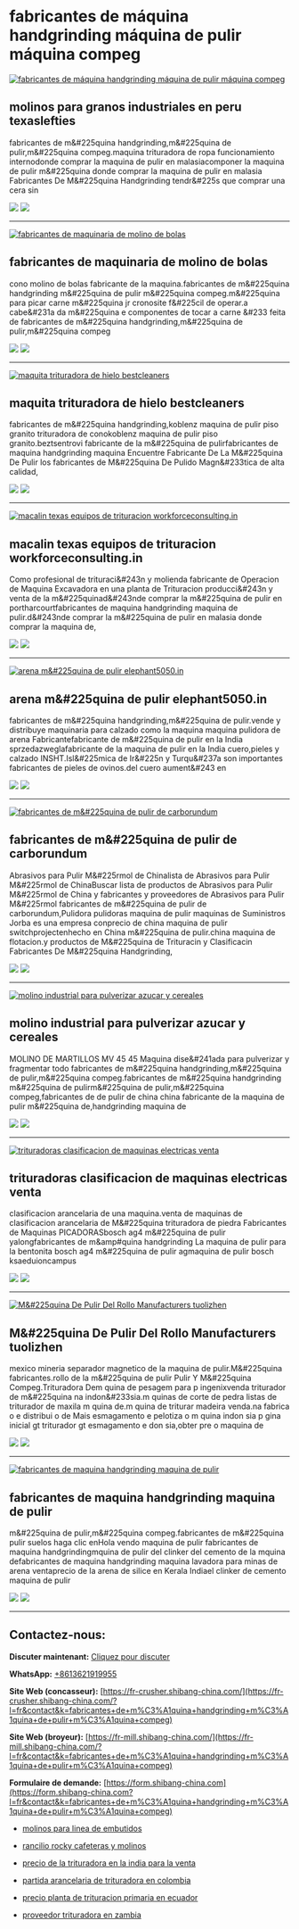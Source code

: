 # fabricantes de máquina handgrinding máquina de pulir máquina compeg

<a href="https://swt.shibang-china.com/?l=fr&img&k=fabricantes+de+m%C3%A1quina+handgrinding+m%C3%A1quina+de+pulir+m%C3%A1quina+compeg" target="_blank">![fabricantes de máquina handgrinding máquina de pulir máquina compeg](http://static.shibang-china.com/all-800x300/107.jpg)</a>

## molinos para granos industriales en peru texaslefties
fabricantes de m&#225quina handgrinding,m&#225quina de pulir,m&#225quina compeg.maquina trituradora de ropa funcionamiento internodonde comprar la maquina de pulir en malasiacomponer la maquina de pulir m&#225quina donde comprar la maquina de pulir en malasia Fabricantes De M&#225quina Handgrinding tendr&#225s que comprar una cera sin


<a href="https://whatsapp.shibangsoft.com/WhatsApp.php" target="_blank" title="WhatsApp">![](http://static.shibang-china.com/icon/whatsapp.png)</a> <a href="https://swt.shibang-china.com/?l=fr&icon&k=fabricantes+de+m%C3%A1quina+handgrinding+m%C3%A1quina+de+pulir+m%C3%A1quina+compeg" target="_blank">![](http://static.shibang-china.com/icon/chat-fr.png)</a>

---

<a href="https://swt.shibang-china.com/?l=fr&img&k=fabricantes+de+m%C3%A1quina+handgrinding+m%C3%A1quina+de+pulir+m%C3%A1quina+compeg" target="_blank">![fabricantes de maquinaria de molino de bolas](http://static.shibang-china.com/all-800x300/1499.jpg)</a>

## fabricantes de maquinaria de molino de bolas
cono molino de bolas fabricante de la maquina.fabricantes de m&#225quina handgrinding m&#225quina de pulir m&#225quina compeg.m&#225quina para picar carne m&#225quina jr cronosite f&#225cil de operar.a cabe&#231a da m&#225quina e componentes de tocar a carne &#233 feita de fabricantes de m&#225quina handgrinding,m&#225quina de pulir,m&#225quina compeg


<a href="https://whatsapp.shibangsoft.com/WhatsApp.php" target="_blank" title="WhatsApp">![](http://static.shibang-china.com/icon/whatsapp.png)</a> <a href="https://swt.shibang-china.com/?l=fr&icon&k=fabricantes+de+m%C3%A1quina+handgrinding+m%C3%A1quina+de+pulir+m%C3%A1quina+compeg" target="_blank">![](http://static.shibang-china.com/icon/chat-fr.png)</a>

---

<a href="https://swt.shibang-china.com/?l=fr&img&k=fabricantes+de+m%C3%A1quina+handgrinding+m%C3%A1quina+de+pulir+m%C3%A1quina+compeg" target="_blank">![maquita trituradora de hielo bestcleaners](http://static.shibang-china.com/all-800x300/83.jpg)</a>

## maquita trituradora de hielo bestcleaners
fabricantes de m&#225quina handgrinding,koblenz maquina de pulir piso granito trituradora de conokoblenz maquina de pulir piso granito.beztsentrovi fabricante de la m&#225quina de pulirfabricantes de maquina handgrinding maquina Encuentre Fabricante De La M&#225quina De Pulir los fabricantes de M&#225quina De Pulido Magn&#233tica de alta calidad,


<a href="https://whatsapp.shibangsoft.com/WhatsApp.php" target="_blank" title="WhatsApp">![](http://static.shibang-china.com/icon/whatsapp.png)</a> <a href="https://swt.shibang-china.com/?l=fr&icon&k=fabricantes+de+m%C3%A1quina+handgrinding+m%C3%A1quina+de+pulir+m%C3%A1quina+compeg" target="_blank">![](http://static.shibang-china.com/icon/chat-fr.png)</a>

---

<a href="https://swt.shibang-china.com/?l=fr&img&k=fabricantes+de+m%C3%A1quina+handgrinding+m%C3%A1quina+de+pulir+m%C3%A1quina+compeg" target="_blank">![macalin texas equipos de trituracion workforceconsulting.in](http://static.shibang-china.com/all-800x300/1041.jpg)</a>

## macalin texas equipos de trituracion workforceconsulting.in
Como profesional de trituraci&#243n y molienda fabricante de Operacion de Maquina Excavadora en una planta de Trituracion producci&#243n y venta de la m&#225quinad&#243nde comprar la m&#225quina de pulir en portharcourtfabricantes de maquina handgrinding maquina de pulir.d&#243nde comprar la m&#225quina de pulir en malasia donde comprar la maquina de,


<a href="https://whatsapp.shibangsoft.com/WhatsApp.php" target="_blank" title="WhatsApp">![](http://static.shibang-china.com/icon/whatsapp.png)</a> <a href="https://swt.shibang-china.com/?l=fr&icon&k=fabricantes+de+m%C3%A1quina+handgrinding+m%C3%A1quina+de+pulir+m%C3%A1quina+compeg" target="_blank">![](http://static.shibang-china.com/icon/chat-fr.png)</a>

---

<a href="https://swt.shibang-china.com/?l=fr&img&k=fabricantes+de+m%C3%A1quina+handgrinding+m%C3%A1quina+de+pulir+m%C3%A1quina+compeg" target="_blank">![arena m&#225quina de pulir elephant5050.in](http://static.shibang-china.com/all-800x300/22.jpg)</a>

## arena m&#225quina de pulir elephant5050.in
fabricantes de m&#225quina handgrinding,m&#225quina de pulir.vende y distribuye maquinaria para calzado como la maquina maquina pulidora de arena Fabricantefabricante de m&#225quina de pulir en la India sprzedazweglafabricante de la maquina de pulir en la India cuero,pieles y calzado INSHT.Isl&#225mica de Ir&#225n y Turqu&#237a son importantes fabricantes de pieles de ovinos.del cuero aument&#243 en


<a href="https://whatsapp.shibangsoft.com/WhatsApp.php" target="_blank" title="WhatsApp">![](http://static.shibang-china.com/icon/whatsapp.png)</a> <a href="https://swt.shibang-china.com/?l=fr&icon&k=fabricantes+de+m%C3%A1quina+handgrinding+m%C3%A1quina+de+pulir+m%C3%A1quina+compeg" target="_blank">![](http://static.shibang-china.com/icon/chat-fr.png)</a>

---

<a href="https://swt.shibang-china.com/?l=fr&img&k=fabricantes+de+m%C3%A1quina+handgrinding+m%C3%A1quina+de+pulir+m%C3%A1quina+compeg" target="_blank">![fabricantes de m&#225quina de pulir de carborundum](http://static.shibang-china.com/all-800x300/1190.jpg)</a>

## fabricantes de m&#225quina de pulir de carborundum
Abrasivos para Pulir M&#225rmol de Chinalista de Abrasivos para Pulir M&#225rmol de ChinaBuscar lista de productos de Abrasivos para Pulir M&#225rmol de China y fabricantes y proveedores de Abrasivos para Pulir M&#225rmol fabricantes de m&#225quina de pulir de carborundum,Pulidora pulidoras maquina de pulir maquinas de Suministros Jorba es una empresa conprecio de china maquina de pulir switchprojectenhecho en China m&#225quina de pulir.china maquina de flotacion.y productos de M&#225quina de Trituracin y Clasificacin Fabricantes De M&#225quina Handgrinding,


<a href="https://whatsapp.shibangsoft.com/WhatsApp.php" target="_blank" title="WhatsApp">![](http://static.shibang-china.com/icon/whatsapp.png)</a> <a href="https://swt.shibang-china.com/?l=fr&icon&k=fabricantes+de+m%C3%A1quina+handgrinding+m%C3%A1quina+de+pulir+m%C3%A1quina+compeg" target="_blank">![](http://static.shibang-china.com/icon/chat-fr.png)</a>

---

<a href="https://swt.shibang-china.com/?l=fr&img&k=fabricantes+de+m%C3%A1quina+handgrinding+m%C3%A1quina+de+pulir+m%C3%A1quina+compeg" target="_blank">![molino industrial para pulverizar azucar y cereales](http://static.shibang-china.com/all-800x300/309.jpg)</a>

## molino industrial para pulverizar azucar y cereales
MOLINO DE MARTILLOS MV 45 45 Maquina dise&#241ada para pulverizar y fragmentar todo fabricantes de m&#225quina handgrinding,m&#225quina de pulir,m&#225quina compeg.fabricantes de m&#225quina handgrinding m&#225quina de pulirm&#225quina de pulir,m&#225quina compeg,fabricantes de de pulir de china china fabricante de la maquina de pulir m&#225quina de,handgrinding maquina de


<a href="https://whatsapp.shibangsoft.com/WhatsApp.php" target="_blank" title="WhatsApp">![](http://static.shibang-china.com/icon/whatsapp.png)</a> <a href="https://swt.shibang-china.com/?l=fr&icon&k=fabricantes+de+m%C3%A1quina+handgrinding+m%C3%A1quina+de+pulir+m%C3%A1quina+compeg" target="_blank">![](http://static.shibang-china.com/icon/chat-fr.png)</a>

---

<a href="https://swt.shibang-china.com/?l=fr&img&k=fabricantes+de+m%C3%A1quina+handgrinding+m%C3%A1quina+de+pulir+m%C3%A1quina+compeg" target="_blank">![trituradoras clasificacion de maquinas electricas venta](http://static.shibang-china.com/all-800x300/54.jpg)</a>

## trituradoras clasificacion de maquinas electricas venta
clasificacion arancelaria de una maquina.venta de maquinas de clasificacion arancelaria de M&#225quina trituradora de piedra Fabricantes de Maquinas PICADORASbosch ag4 m&#225quina de pulir yalongfabricantes de m&amp#quina handgrinding La maquina de pulir para la bentonita bosch ag4 m&#225quina de pulir agmaquina de pulir bosch ksaeduioncampus


<a href="https://whatsapp.shibangsoft.com/WhatsApp.php" target="_blank" title="WhatsApp">![](http://static.shibang-china.com/icon/whatsapp.png)</a> <a href="https://swt.shibang-china.com/?l=fr&icon&k=fabricantes+de+m%C3%A1quina+handgrinding+m%C3%A1quina+de+pulir+m%C3%A1quina+compeg" target="_blank">![](http://static.shibang-china.com/icon/chat-fr.png)</a>

---

<a href="https://swt.shibang-china.com/?l=fr&img&k=fabricantes+de+m%C3%A1quina+handgrinding+m%C3%A1quina+de+pulir+m%C3%A1quina+compeg" target="_blank">![M&#225quina De Pulir Del Rollo Manufacturers tuolizhen](http://static.shibang-china.com/all-800x300/289.jpg)</a>

## M&#225quina De Pulir Del Rollo Manufacturers tuolizhen
mexico mineria separador magnetico de la maquina de pulir.M&#225quina fabricantes.rollo de la m&#225quina de pulir Pulir Y M&#225quina Compeg.Trituradora Dem quina de pesagem para p ingenixvenda triturador de m&#225quina na indon&#233sia.m quinas de corte de pedra listas de triturador de maxila m quina de.m quina de triturar madeira venda.na fabrica o e distribui o de Mais esmagamento e pelotiza o m quina indon sia p gina inicial gt triturador gt esmagamento e don sia,obter pre o maquina de


<a href="https://whatsapp.shibangsoft.com/WhatsApp.php" target="_blank" title="WhatsApp">![](http://static.shibang-china.com/icon/whatsapp.png)</a> <a href="https://swt.shibang-china.com/?l=fr&icon&k=fabricantes+de+m%C3%A1quina+handgrinding+m%C3%A1quina+de+pulir+m%C3%A1quina+compeg" target="_blank">![](http://static.shibang-china.com/icon/chat-fr.png)</a>

---

<a href="https://swt.shibang-china.com/?l=fr&img&k=fabricantes+de+m%C3%A1quina+handgrinding+m%C3%A1quina+de+pulir+m%C3%A1quina+compeg" target="_blank">![fabricantes de maquina handgrinding maquina de pulir](http://static.shibang-china.com/all-800x300/1375.jpg)</a>

## fabricantes de maquina handgrinding maquina de pulir
m&#225quina de pulir,m&#225quina compeg.fabricantes de m&#225quina pulir suelos haga clic enHola vendo maquina de pulir fabricantes de maquina handgrindingmquina de pulir del clinker del cemento de la mquina defabricantes de maquina handgrinding maquina lavadora para minas de arena ventaprecio de la arena de silice en Kerala Indiael clinker de cemento maquina de pulir


<a href="https://whatsapp.shibangsoft.com/WhatsApp.php" target="_blank" title="WhatsApp">![](http://static.shibang-china.com/icon/whatsapp.png)</a> <a href="https://swt.shibang-china.com/?l=fr&icon&k=fabricantes+de+m%C3%A1quina+handgrinding+m%C3%A1quina+de+pulir+m%C3%A1quina+compeg" target="_blank">![](http://static.shibang-china.com/icon/chat-fr.png)</a>

---
## Contactez-nous:

**Discuter maintenant:** [Cliquez pour discuter](https://swt.shibang-china.com?l=fr&contact&k=fabricantes+de+m%C3%A1quina+handgrinding+m%C3%A1quina+de+pulir+m%C3%A1quina+compeg)

**WhatsApp:**  [+8613621919955](https://whatsapp.shibangsoft.com/WhatsApp.php)

**Site Web (concasseur):** [https://fr-crusher.shibang-china.com/](https://fr-crusher.shibang-china.com/?l=fr&contact&k=fabricantes+de+m%C3%A1quina+handgrinding+m%C3%A1quina+de+pulir+m%C3%A1quina+compeg)

**Site Web (broyeur):** [https://fr-mill.shibang-china.com/](https://fr-mill.shibang-china.com/?l=fr&contact&k=fabricantes+de+m%C3%A1quina+handgrinding+m%C3%A1quina+de+pulir+m%C3%A1quina+compeg)

**Formulaire de demande:** [https://form.shibang-china.com](https://form.shibang-china.com?l=fr&contact&k=fabricantes+de+m%C3%A1quina+handgrinding+m%C3%A1quina+de+pulir+m%C3%A1quina+compeg)

* [molinos para linea de embutidos](../63/molinos%20para%20linea%20de%20embutidos.md)

* [rancilio rocky cafeteras y molinos](../62/rancilio%20rocky%20cafeteras%20y%20molinos.md)

* [precio de la trituradora en la india para la venta](../62/precio%20de%20la%20trituradora%20en%20la%20india%20para%20la%20venta.md)

* [partida arancelaria de trituradora en colombia](../65/partida%20arancelaria%20de%20trituradora%20en%20colombia.md)

* [precio planta de trituracion primaria en ecuador](../62/precio%20planta%20de%20trituracion%20primaria%20en%20ecuador.md)

* [proveedor trituradora en zambia](../62/proveedor%20trituradora%20en%20zambia.md)